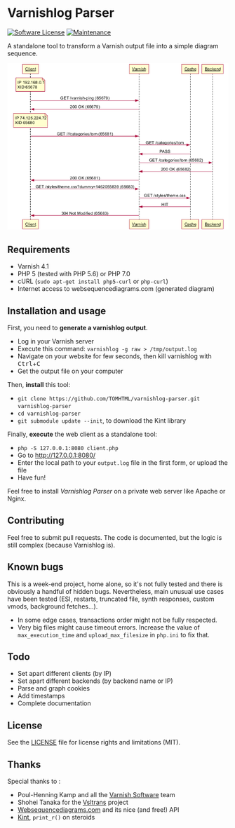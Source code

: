# Varnishlog Parser

[![Software License](https://img.shields.io/badge/license-MIT-brightgreen.svg?style=flat-square)](LICENSE.txt)
[![Maintenance](https://img.shields.io/maintenance/yes/2016.svg?maxAge=2592000)](https://twitter.com/TOMHTML)

A standalone tool to transform a Varnish output file into a simple diagram sequence.

![Screenshot](images/example_output.png)

## Requirements

 * Varnish 4.1
 * PHP 5 (tested with PHP 5.6) or PHP 7.0
 * cURL (`sudo apt-get install php5-curl` or `php-curl`)
 * Internet access to websequencediagrams.com (generated diagram)

## Installation and usage

First, you need to **generate a varnishlog output**.

 * Log in your Varnish server
 * Execute this command: `varnishlog -g raw > /tmp/output.log`
 * Navigate on your website for few seconds, then kill varnishlog with <kbd>Ctrl</kbd>+<kbd>C</kbd>
 * Get the output file on your computer

Then, **install** this tool:

 * `git clone https://github.com/TOMHTML/varnishlog-parser.git varnishlog-parser`
 * `cd varnishlog-parser`
 * `git submodule update --init`, to download the Kint library

Finally, **execute** the web client as a standalone tool:

 * `php -S 127.0.0.1:8080 client.php`
 * Go to http://127.0.0.1:8080/
 * Enter the local path to your `output.log` file in the first form, or upload the file
 * Have fun!

Feel free to install _Varnishlog Parser_ on a private web server like Apache or Nginx.

## Contributing

Feel free to submit pull requests. The code is documented, but the logic is still complex (because Varnishlog is).

## Known bugs

This is a week-end project, home alone, so it's not fully tested and there is obviously a handful of hidden bugs. Nevertheless, main unusual use cases have been tested (ESI, restarts, truncated file, synth responses, custom vmods, background fetches...).

* In some edge cases, transactions order might not be fully respected.
* Very big files might cause timeout errors. Increase the value of `max_execution_time` and `upload_max_filesize` in `php.ini` to fix that.


## Todo

* Set apart different clients (by IP)
* Set apart different backends (by backend name or IP)
* Parse and graph cookies
* Add timestamps
* Complete documentation


## License

See the [LICENSE](LICENSE.txt) file for license rights and limitations (MIT).

## Thanks

Special thanks to :

 * Poul-Henning Kamp and all the [Varnish Software](https://www.varnish-software.com/) team
 * Shohei Tanaka for the [Vsltrans](http://vsltrans.varnish.jp/) project
 * [Websequencediagrams.com](https://www.websequencediagrams.com/) and its nice (and free!) API
 * [Kint](http://raveren.github.io/kint/), `print_r()` on steroids

